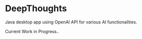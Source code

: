 # DeepThoughts
Java desktop app using OpenAI API for various AI functionalities.

Current Work in Progress..
